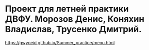 # Проект для летней практики ДВФУ. Морозов Денис, Коняхин Владислав, Трусенко Дмитрий.

https://gwyneid.github.io/Summer_practice/menu.html
